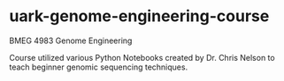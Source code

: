 # uark-genome-engineering-course
BMEG 4983 Genome Engineering

Course utilized various Python Notebooks created by Dr. Chris Nelson to teach beginner genomic sequencing techniques. 

